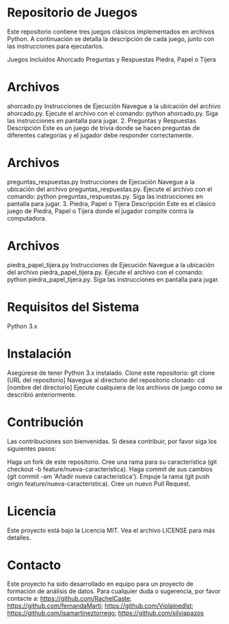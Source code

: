 # Repositorio de Juegos
Este repositorio contiene tres juegos clásicos implementados en archivos Python. A continuación se detalla la descripción de cada juego, junto con las instrucciones para ejecutarlos.

Juegos Incluidos
Ahorcado
Preguntas y Respuestas
Piedra, Papel o Tijera

# Archivos
ahorcado.py
Instrucciones de Ejecución
Navegue a la ubicación del archivo ahorcado.py.
Ejecute el archivo con el comando: python ahorcado.py.
Siga las instrucciones en pantalla para jugar.
2. Preguntas y Respuestas
Descripción
Este es un juego de trivia donde se hacen preguntas de diferentes categorías y el jugador debe responder correctamente.

# Archivos
preguntas_respuestas.py
Instrucciones de Ejecución
Navegue a la ubicación del archivo preguntas_respuestas.py.
Ejecute el archivo con el comando: python preguntas_respuestas.py.
Siga las instrucciones en pantalla para jugar.
3. Piedra, Papel o Tijera
Descripción
Este es el clásico juego de Piedra, Papel o Tijera donde el jugador compite contra la computadora.

# Archivos
piedra_papel_tijera.py
Instrucciones de Ejecución
Navegue a la ubicación del archivo piedra_papel_tijera.py.
Ejecute el archivo con el comando: python piedra_papel_tijera.py.
Siga las instrucciones en pantalla para jugar.

# Requisitos del Sistema
Python 3.x

# Instalación
Asegúrese de tener Python 3.x instalado.
Clone este repositorio: git clone [URL del repositorio]
Navegue al directorio del repositorio clonado: cd [nombre del directorio]
Ejecute cualquiera de los archivos de juego como se describió anteriormente.

# Contribución
Las contribuciones son bienvenidas. Si desea contribuir, por favor siga los siguientes pasos:

Haga un fork de este repositorio.
Cree una rama para su característica (git checkout -b feature/nueva-caracteristica).
Haga commit de sus cambios (git commit -am 'Añadir nueva característica').
Empuje la rama (git push origin feature/nueva-caracteristica).
Cree un nuevo Pull Request.

# Licencia
Este proyecto está bajo la Licencia MIT. Vea el archivo LICENSE para más detalles.

# Contacto
Este proyecto ha sido desarrollado en equipo para un proyecto de formación de análisis de datos.
Para cualquier duda o sugerencia, por favor contacte a: https://github.com/RachelCaste; https://github.com/fernandaMarti; https://github.com/Violainedlst; https://github.com/isamartineztorrego; https://github.com/silviapazos

